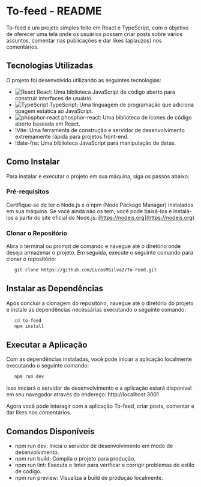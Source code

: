 # To-feed - README
   To-feed é um projeto simples feito em React e TypeScript, com o objetivo de oferecer uma tela onde os usuários possam criar posts sobre vários assuntos, comentar nas publicações e dar likes (aplauzos) nos comentários.

## Tecnologias Utilizadas
   O projeto foi desenvolvido utilizando as seguintes tecnologias:

   - ![React](https://img.icons8.com/plasticine/50/000000/react.png) React: Uma biblioteca JavaScript de código aberto para construir interfaces de usuário.
   - ![TypeScript](https://img.icons8.com/color/50/000000/typescript.png) TypeScript: Uma linguagem de programação que adiciona tipagem estática ao JavaScript.
   - ![phosphor-react](https://img.icons8.com/pencil.png) phosphor-react: Uma biblioteca de ícones de código aberto baseada em React.
   - !Vite: Uma ferramenta de construção e servidor de desenvolvimento extremamente rápida para projetos front-end.
   - !date-fns: Uma biblioteca JavaScript para manipulação de datas.

## Como Instalar
   Para instalar e executar o projeto em sua máquina, siga os passos abaixo:

### Pré-requisitos
   Certifique-se de ter o Node.js e o npm (Node Package Manager) instalados em sua máquina. Se você ainda não os tem, você pode baixá-los e instalá-los a partir do site oficial do Node.js: [https://nodejs.org](https://nodejs.org)

### Clonar o Repositório
   Abra o terminal ou prompt de comando e navegue até o diretório onde deseja armazenar o projeto. Em seguida, execute o seguinte comando para clonar o repositório:

   ```bash
      git clone https://github.com/LucasMSilva2/To-Feed.git
   ```
## Instalar as Dependências
   Após concluir a clonagem do repositório, navegue até o diretório do projeto e instale as dependências necessárias executando o seguinte comando:

   ```bash
      cd to-feed
      npm install
   ```

## Executar a Aplicação

   Com as dependências instaladas, você pode iniciar a aplicação localmente executando o seguinte comando:

   ```bash
      npm run dev
   ```

   Isso iniciará o servidor de desenvolvimento e a aplicação estará disponível em seu navegador através do endereço: http://localhost:3001

   Agora você pode interagir com a aplicação To-feed, criar posts, comentar e dar likes nos comentários.

## Comandos Disponíveis

   * npm run dev: Inicia o servidor de desenvolvimento em modo de desenvolvimento.
   * npm run build: Compila o projeto para produção.
   * npm run lint: Executa o linter para verificar e corrigir problemas de estilo de código.
   * npm run preview: Visualiza a build de produção localmente.
